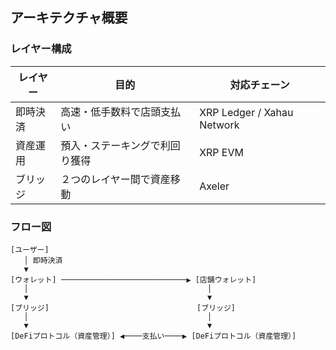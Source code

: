 ## アーキテクチャ概要

### レイヤー構成

| レイヤー | 目的 | 対応チェーン |
| --- | --- | --- |
| 即時決済 | 高速・低手数料で店頭支払い | XRP Ledger / Xahau Network |
| 資産運用 | 預入・ステーキングで利回り獲得 | XRP EVM |
| ブリッジ | ２つのレイヤー間で資産移動 | Axeler |

### フロー図

```
[ユーザー]
   │ 即時決済
   ▼
[ウォレット] ────────────────────────────▶ [店舗ウォレット]
   │                                        │
   ▼                                        ▼
[ブリッジ]                                 [ブリッジ]
   │                                        │
   ▼                                        ▼
[DeFiプロトコル（資産管理）] ◀────支払い────▶ [DeFiプロトコル（資産管理）]
```
